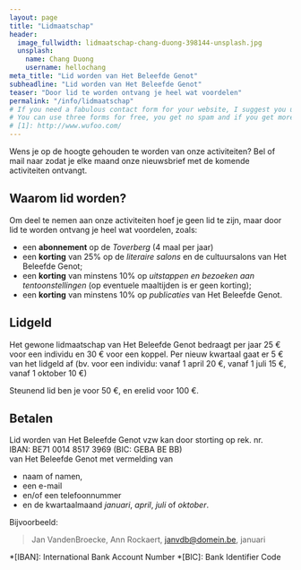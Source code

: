 ```yaml
---
layout: page
title: "Lidmaatschap"
header:
  image_fullwidth: lidmaatschap-chang-duong-398144-unsplash.jpg
  unsplash:
    name: Chang Duong
    username: hellochang
meta_title: "Lid worden van Het Beleefde Genot"
subheadline: "Lid worden van Het Beleefde Genot"
teaser: "Door lid te worden ontvang je heel wat voordelen"
permalink: "/info/lidmaatschap"
# If you need a fabulous contact form for your website, I suggest you use [Wufoo][1].
# You can use three forms for free, you get no spam and if you get more than 100 entries you have to pay.
# [1]: http://www.wufoo.com/
---
```


Wens je op de hoogte gehouden te worden van onze activiteiten?  Bel of mail naar <script src="{{url}}/assets/js/email.js"></script> zodat je elke maand onze nieuwsbrief met de komende activiteiten ontvangt.
## Waarom lid worden?
Om deel te nemen aan onze activiteiten hoef je geen lid te zijn, maar door lid te worden ontvang je heel wat voordelen, zoals:

* een **abonnement** op de *Toverberg* (4 maal per jaar)
* een **korting** van 25% op de *literaire salons* en de cultuursalons van Het Beleefde Genot;
* een **korting** van minstens 10% op *uitstappen en bezoeken aan tentoonstellingen* (op eventuele maaltijden is er geen korting);
* een **korting** van minstens 10% op *publicaties* van Het Beleefde Genot.

## Lidgeld
Het gewone lidmaatschap van Het Beleefde Genot bedraagt per jaar 25 € voor een individu en 30 € voor een koppel. Per nieuw kwartaal gaat er 5 € van het lidgeld af (bv. voor een individu: vanaf 1 april 20 €, vanaf 1 juli 15 €, vanaf 1 oktober 10 €)

Steunend lid ben je voor 50 €, en erelid voor 100 €.

## Betalen
Lid worden van Het Beleefde Genot vzw kan door storting op rek. nr.  
IBAN: BE71 0014 8517 3969 (BIC: GEBA BE BB)  
van Het Beleefde Genot met vermelding van 
* naam of namen, 
* een e-mail 
* en/of een telefoonnummer 
* en de kwartaalmaand _januari_, _april_, _juli_ of _oktober_.

Bijvoorbeeld:

> Jan VandenBroecke, Ann Rockaert, janvdb@domein.be, januari

*[IBAN]: International Bank Account Number 
*[BIC]: Bank Identifier Code
